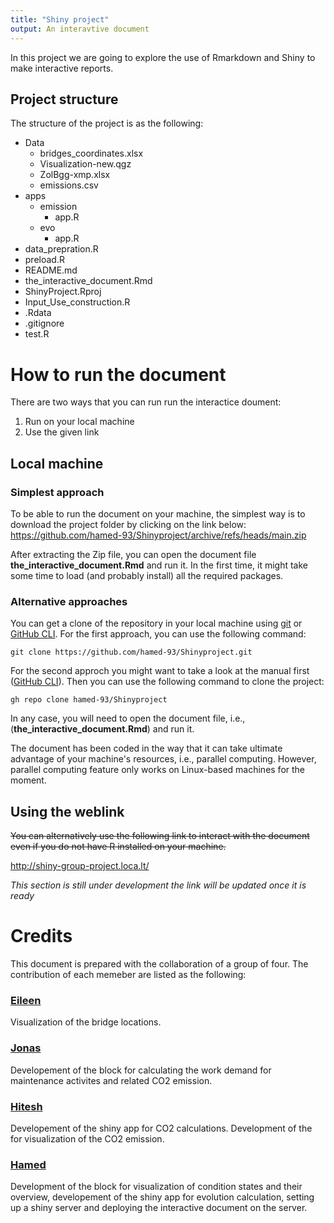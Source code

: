 ```yaml
---
title: "Shiny project"
output: An interavtive document
---
```


In this project we are going to explore the use of Rmarkdown and Shiny to make interactive reports.

## Project structure

The structure of the project is as the following:

* Data
  * bridges_coordinates.xlsx
  * Visualization-new.qgz
  * ZolBgg-xmp.xlsx
  * emissions.csv
* apps
  * emission
    * app.R
  * evo
    * app.R
* data_prepration.R
* preload.R
* README.md
* the_interactive_document.Rmd
* ShinyProject.Rproj
* Input_Use_construction.R
* .Rdata
* .gitignore
* test.R


# How to run the document
There are two ways that you can run run the interactice doument: 
 1. Run on your local machine
 2. Use the given link

## Local machine
### Simplest approach
To be able to run the document on your machine, the simplest way is to download the project folder by clicking on the link below:
https://github.com/hamed-93/Shinyproject/archive/refs/heads/main.zip

After extracting the Zip file, you can open the document file **the_interactive_document.Rmd** and run it. In the first time, it might take some time to load (and probably install) all the required packages. 

### Alternative approaches
You can get a clone of the repository in your local machine using [git](https://git-scm.com/) or [GitHub CLI](https://docs.github.com/en/github-cli/github-cli/about-github-cli). For the first approach, you can use the following command:

`
git clone https://github.com/hamed-93/Shinyproject.git
`

For the second approch you might want to take a look at the manual first ([GitHub CLI](https://docs.github.com/en/github-cli/github-cli/about-github-cli)). Then you can use the following command to clone the project:

`
gh repo clone hamed-93/Shinyproject
`

In any case, you will need to open the document file, i.e., (**the_interactive_document.Rmd**) and run it.

The document has been coded in the way that it can take ultimate advantage of your machine's resources, i.e., parallel computing. However, parallel computing feature only works on Linux-based machines for the moment. 

## Using the weblink

~~You can alternatively use the following link to interact with the document even if you do not have R installed on your machine.~~

http://shiny-group-project.loca.lt/

*This section is still under development the link will be updated once it is ready*

# Credits
This document is prepared with the collaboration of a group of four. The contribution of each memeber are listed as the following:

### [Eileen](https://github.com/eileenziehmann)
Visualization of the bridge locations.

### [Jonas](https://github.com/jonas121991)
Developement of the block for calculating the work demand for maintenance activites and related CO2 emission.


### [Hitesh](https://github.com/hitesh-ethz)
Developement of the shiny app for CO2 calculations.
Development of the for visualization of the CO2 emission.

### [Hamed](https://github.com/hamed-93)
Development of the block for visualization of condition states and their overview, developement of the shiny app for evolution calculation, setting up a shiny server and deploying the interactive document on the server.
